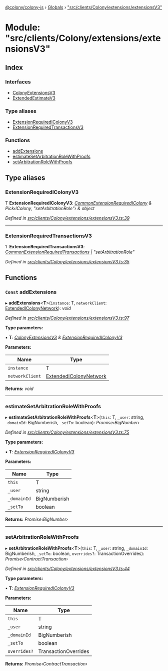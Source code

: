 [@colony/colony-js](../README.md) › [Globals](../globals.md) › ["src/clients/Colony/extensions/extensionsV3"](_src_clients_colony_extensions_extensionsv3_.md)

# Module: "src/clients/Colony/extensions/extensionsV3"

## Index

### Interfaces

* [ColonyExtensionsV3](../interfaces/_src_clients_colony_extensions_extensionsv3_.colonyextensionsv3.md)
* [ExtendedEstimateV3](../interfaces/_src_clients_colony_extensions_extensionsv3_.extendedestimatev3.md)

### Type aliases

* [ExtensionRequiredIColonyV3](_src_clients_colony_extensions_extensionsv3_.md#extensionrequiredicolonyv3)
* [ExtensionRequiredTransactionsV3](_src_clients_colony_extensions_extensionsv3_.md#extensionrequiredtransactionsv3)

### Functions

* [addExtensions](_src_clients_colony_extensions_extensionsv3_.md#const-addextensions)
* [estimateSetArbitrationRoleWithProofs](_src_clients_colony_extensions_extensionsv3_.md#estimatesetarbitrationrolewithproofs)
* [setArbitrationRoleWithProofs](_src_clients_colony_extensions_extensionsv3_.md#setarbitrationrolewithproofs)

## Type aliases

###  ExtensionRequiredIColonyV3

Ƭ **ExtensionRequiredIColonyV3**: *[CommonExtensionRequiredIColony](_src_clients_colony_extensions_commonextensions_.md#commonextensionrequiredicolony) & Pick‹IColony, "setArbitrationRole"› & object*

*Defined in [src/clients/Colony/extensions/extensionsV3.ts:39](https://github.com/JoinColony/colonyJS/blob/3e623ff/src/clients/Colony/extensions/extensionsV3.ts#L39)*

___

###  ExtensionRequiredTransactionsV3

Ƭ **ExtensionRequiredTransactionsV3**: *[CommonExtensionRequiredTransactions](_src_clients_colony_extensions_commonextensions_.md#commonextensionrequiredtransactions) | "setArbitrationRole"*

*Defined in [src/clients/Colony/extensions/extensionsV3.ts:35](https://github.com/JoinColony/colonyJS/blob/3e623ff/src/clients/Colony/extensions/extensionsV3.ts#L35)*

## Functions

### `Const` addExtensions

▸ **addExtensions**<**T**>(`instance`: T, `networkClient`: [ExtendedIColonyNetwork](../interfaces/_src_clients_colonynetworkclient_.extendedicolonynetwork.md)): *void*

*Defined in [src/clients/Colony/extensions/extensionsV3.ts:97](https://github.com/JoinColony/colonyJS/blob/3e623ff/src/clients/Colony/extensions/extensionsV3.ts#L97)*

**Type parameters:**

▪ **T**: *[ColonyExtensionsV3](../interfaces/_src_clients_colony_extensions_extensionsv3_.colonyextensionsv3.md) & [ExtensionRequiredIColonyV3](_src_clients_colony_extensions_extensionsv3_.md#extensionrequiredicolonyv3)*

**Parameters:**

Name | Type |
------ | ------ |
`instance` | T |
`networkClient` | [ExtendedIColonyNetwork](../interfaces/_src_clients_colonynetworkclient_.extendedicolonynetwork.md) |

**Returns:** *void*

___

###  estimateSetArbitrationRoleWithProofs

▸ **estimateSetArbitrationRoleWithProofs**<**T**>(`this`: T, `_user`: string, `_domainId`: BigNumberish, `_setTo`: boolean): *Promise‹BigNumber›*

*Defined in [src/clients/Colony/extensions/extensionsV3.ts:75](https://github.com/JoinColony/colonyJS/blob/3e623ff/src/clients/Colony/extensions/extensionsV3.ts#L75)*

**Type parameters:**

▪ **T**: *[ExtensionRequiredIColonyV3](_src_clients_colony_extensions_extensionsv3_.md#extensionrequiredicolonyv3)*

**Parameters:**

Name | Type |
------ | ------ |
`this` | T |
`_user` | string |
`_domainId` | BigNumberish |
`_setTo` | boolean |

**Returns:** *Promise‹BigNumber›*

___

###  setArbitrationRoleWithProofs

▸ **setArbitrationRoleWithProofs**<**T**>(`this`: T, `_user`: string, `_domainId`: BigNumberish, `_setTo`: boolean, `overrides?`: TransactionOverrides): *Promise‹ContractTransaction›*

*Defined in [src/clients/Colony/extensions/extensionsV3.ts:44](https://github.com/JoinColony/colonyJS/blob/3e623ff/src/clients/Colony/extensions/extensionsV3.ts#L44)*

**Type parameters:**

▪ **T**: *[ExtensionRequiredIColonyV3](_src_clients_colony_extensions_extensionsv3_.md#extensionrequiredicolonyv3)*

**Parameters:**

Name | Type |
------ | ------ |
`this` | T |
`_user` | string |
`_domainId` | BigNumberish |
`_setTo` | boolean |
`overrides?` | TransactionOverrides |

**Returns:** *Promise‹ContractTransaction›*
